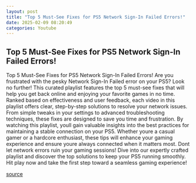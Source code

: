 ```yaml
---
layout: post
title: "Top 5 Must-See Fixes for PS5 Network Sign-In Failed Errors!"
date: 2025-02-09 08:20:49
categories: Youtube
---
```


## Top 5 Must-See Fixes for PS5 Network Sign-In Failed Errors!

Top 5 Must-See Fixes for PS5 Network Sign-In Failed Errors!
Are you frustrated with the pesky Network Sign-In Failed error on your PS5? Look no further! This curated playlist features the top 5 must-see fixes that will help you get back online and enjoying your favorite games in no time. 
Ranked based on effectiveness and user feedback, each video in this playlist offers clear, step-by-step solutions to resolve your network issues. From simple tweaks in your settings to advanced troubleshooting techniques, these fixes are designed to save you time and frustration. 
By watching this playlist, youll gain valuable insights into the best practices for maintaining a stable connection on your PS5. Whether youre a casual gamer or a hardcore enthusiast, these tips will enhance your gaming experience and ensure youre always connected when it matters most. 
Dont let network errors ruin your gaming sessions! Dive into our expertly crafted playlist and discover the top solutions to keep your PS5 running smoothly. Hit play now and take the first step toward a seamless gaming experience!

[source](https://www.youtube.com/playlist?list=PLKE2N6tdCjXePRx9DgKzqe5IfZzmUbPjn)